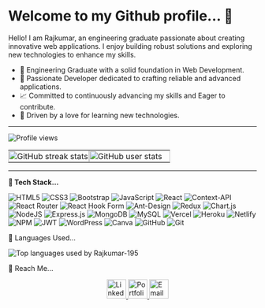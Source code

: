 # Welcome to my Github profile... 👋

<!-- Introduction section -->
Hello! I am Rajkumar, an engineering graduate passionate about creating innovative web applications. I enjoy building robust solutions and exploring new technologies to enhance my skills.

- 🌱 Engineering Graduate with a solid foundation in Web Development.
- 💼 Passionate Developer dedicated to crafting reliable and advanced applications.
- 📈 Committed to continuously advancing my skills and Eager to contribute.
- 💞 Driven by a love for learning new technologies.

---

<!-- Displays the number of profile views -->
<p align="left">
  <img src="https://komarev.com/ghpvc/?username=rajkumar-35&label=Profile%20views&color=0e75b6&style=flat" alt="Profile views" />
</p>

<!-- Displays GitHub stats and streaks -->
<p align="left">
  <table style="width: 100%; border-collapse: collapse; border-spacing: 0;">
    <tr>
      <!-- GitHub streak stats -->
      <td style="width: 50%; padding: 0; border: none;">
        <img align="center" src="https://github-readme-streak-stats.herokuapp.com/?user=rajkumar-195&" alt="GitHub streak stats" style="width: 100%; height: auto;" />
      </td>
      <!-- GitHub user stats -->
      <td style="width: 50%; padding: 0; border: none;">
        <img src="https://github-readme-stats.vercel.app/api?username=rajkumar-195&show_icons=true&locale=en" alt="GitHub user stats" style="width: 100%; height: auto;" />
      </td>
    </tr>
  </table>
</p>

---

<!-- Tech Stack section -->
**🔗 Tech Stack...**

<!-- Tech stack badges -->
![HTML5](https://img.shields.io/badge/html5-%23E34F26.svg?style=for-the-badge&logo=html5&logoColor=white)
![CSS3](https://img.shields.io/badge/css3-%231572B6.svg?style=for-the-badge&logo=css3&logoColor=white)
![Bootstrap](https://img.shields.io/badge/bootstrap-%238511FA.svg?style=for-the-badge&logo=bootstrap&logoColor=white)
![JavaScript](https://img.shields.io/badge/javascript-%23323330.svg?style=for-the-badge&logo=javascript&logoColor=%23F7DF1E)
![React](https://img.shields.io/badge/react-%2320232a.svg?style=for-the-badge&logo=react&logoColor=%2361DAFB)
![Context-API](https://img.shields.io/badge/Context--Api-000000?style=for-the-badge&logo=react)
![React Router](https://img.shields.io/badge/React_Router-CA4245?style=for-the-badge&logo=react-router&logoColor=white)
![React Hook Form](https://img.shields.io/badge/React%20Hook%20Form-%23EC5990.svg?style=for-the-badge&logo=reacthookform&logoColor=white)
![Ant-Design](https://img.shields.io/badge/-AntDesign-%230170FE?style=for-the-badge&logo=ant-design&logoColor=white)
![Redux](https://img.shields.io/badge/redux-%23593d88.svg?style=for-the-badge&logo=redux&logoColor=white)
![Chart.js](https://img.shields.io/badge/chart.js-F5788D.svg?style=for-the-badge&logo=chart.js&logoColor=white)
![NodeJS](https://img.shields.io/badge/node.js-6DA55F?style=for-the-badge&logo=node.js&logoColor=white)
![Express.js](https://img.shields.io/badge/express.js-%23404d59.svg?style=for-the-badge&logo=express&logoColor=%2361DAFB)
![MongoDB](https://img.shields.io/badge/MongoDB-%234ea94b.svg?style=for-the-badge&logo=mongodb&logoColor=white)
![MySQL](https://img.shields.io/badge/mysql-4479A1.svg?style=for-the-badge&logo=mysql&logoColor=white)
![Vercel](https://img.shields.io/badge/vercel-%23000000.svg?style=for-the-badge&logo=vercel&logoColor=white)
![Heroku](https://img.shields.io/badge/heroku-%23430098.svg?style=for-the-badge&logo=heroku&logoColor=white)
![Netlify](https://img.shields.io/badge/netlify-%23000000.svg?style=for-the-badge&logo=netlify&logoColor=#00C7B7)
![NPM](https://img.shields.io/badge/NPM-%23CB3837.svg?style=for-the-badge&logo=npm&logoColor=white)
![JWT](https://img.shields.io/badge/JWT-black?style=for-the-badge&logo=JSON%20web%20tokens)
![WordPress](https://img.shields.io/badge/WordPress-%23117AC9.svg?style=for-the-badge&logo=WordPress&logoColor=white)
![Canva](https://img.shields.io/badge/Canva-%2300C4CC.svg?style=for-the-badge&logo=Canva&logoColor=white)
![GitHub](https://img.shields.io/badge/github-%23121011.svg?style=for-the-badge&logo=github&logoColor=white)
![Git](https://img.shields.io/badge/git-%23F05033.svg?style=for-the-badge&logo=git&logoColor=white)

<!-- Displays top programming languages used by the user -->
🔗 Languages Used...

<!-- Displays GitHub Readme Stats: Top Languages used by the user -->
<div align="left">
  <img align="" src="https://github-readme-stats.vercel.app/api/top-langs?username=Rajkumar-195&show_icons=true&locale=en&layout=compact" alt="Top languages used by Rajkumar-195"/>
</div>

<!-- Reach out section with LinkedIn, Portfolio, and Email badges -->
🔗 Reach Me...
<!-- Section for LinkedIn, Portfolio, and Email badges -->
<div style="padding-left: 200px;">
  <!-- LinkedIn badge -->
  <a href="https://www.linkedin.com/in/your-profile" target="_blank">
    <img src="https://img.shields.io/static/v1?message=LinkedIn&logo=linkedin&label=&color=0077B5&logoColor=white&labelColor=&style=for-the-badge" height="39" alt="LinkedIn logo" />
  </a>
  <!-- Portfolio badge -->
  <a href="https://your-portfolio-link.com" target="_blank">
    <img src="https://img.shields.io/static/v1?message=Portfolio&logo=web&label=&color=90EE90&logoColor=white&labelColor=&style=for-the-badge" height="39" alt="Portfolio logo" />
  </a>
  <!-- Email badge -->
  <a href="mailto:rajkumaranbu195@gmail.com" target="_blank">
    <img src="https://img.shields.io/static/v1?message=Email&logo=mail&label=&color=red&logoColor=white&labelColor=&style=for-the-badge" height="39" alt="Email logo" />
  </a>
</div>
